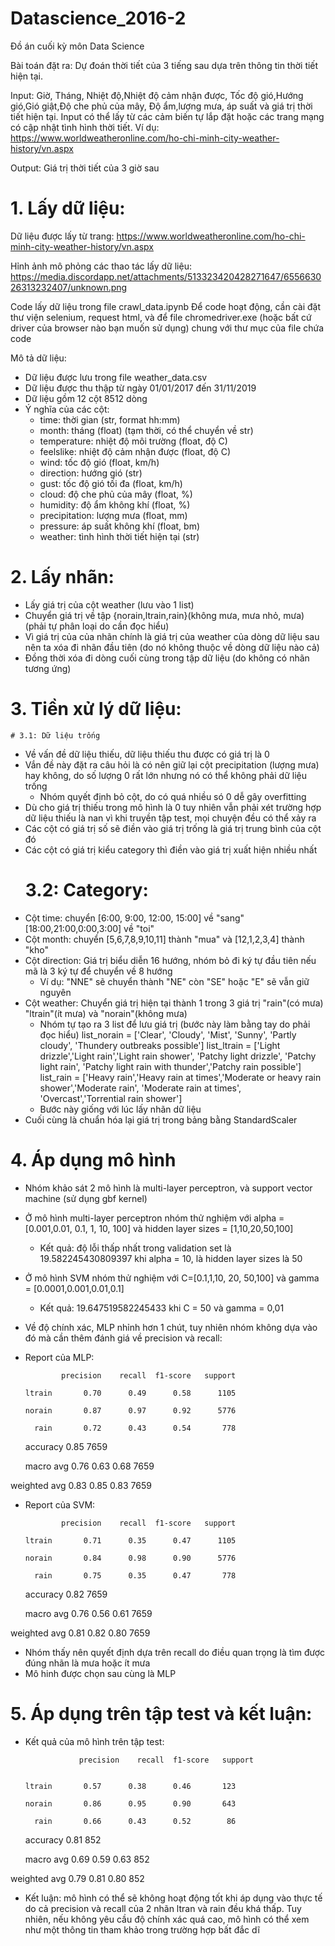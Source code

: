 # Datascience_2016-2
Đồ án cuối kỳ môn Data Science

Bài toán đặt ra: Dự đoán thời tiết của 3 tiếng sau dựa trên thông tin thời tiết hiện tại.

Input: Giờ, Tháng, Nhiệt độ,Nhiệt độ cảm nhận được, Tốc độ gió,Hướng gió,Gió giật,Độ che phủ của mây, Độ ẩm,lượng mưa, áp suất và giá trị thời tiết hiện tại. Input có thể lấy từ các cảm biến tự lắp đặt hoặc các trang mạng có cập nhật tình hình thời tiết. Ví dụ: https://www.worldweatheronline.com/ho-chi-minh-city-weather-history/vn.aspx

Output: Giá trị thời tiết của 3 giờ sau

# 1. Lấy dữ liệu:

Dữ liệu được lấy từ trang: https://www.worldweatheronline.com/ho-chi-minh-city-weather-history/vn.aspx

Hỉnh ảnh mô phỏng các thao tác lấy dữ liệu:
https://media.discordapp.net/attachments/513323420428271647/655663026313232407/unknown.png

Code lấy dữ liệu trong file crawl_data.ipynb
Để code hoạt động, cần cài đặt thư viện selenium, request html, và để file chromedriver.exe (hoặc bất cứ driver của browser nào bạn muốn sử dụng) chung với thư mục của file chứa code

Mô tả dữ liệu:
- Dữ liệu được lưu trong file weather_data.csv
- Dữ liệu được thu thập từ ngày 01/01/2017 đến 31/11/2019
- Dữ liệu gồm 12 cột 8512 dòng
- Ý nghĩa của các cột:
    - time: thời gian (str, format hh:mm)
    - month: tháng (float) (tạm thời, có thể chuyển về str)
    - temperature: nhiệt độ môi trường (float, độ C)
    - feelslike: nhiệt độ cảm nhận được (float, độ C)
    - wind: tốc độ gió (float, km/h)
    - direction: hướng gió (str)
    - gust: tốc độ gió tối đa (float, km/h)
    - cloud: độ che phủ của mây (float, %)
    - humidity: độ ẩm không khí (float, %)
    - precipitation: lượng mưa (float, mm)
    - pressure: áp suất không khí (float, bm)
    - weather: tình hình thời tiết hiện tại (str)   
# 2. Lấy nhãn:
- Lấy giá trị của cột weather (lưu vào 1 list)
- Chuyển giá trị về tập {norain,ltrain,rain}(không mưa, mưa nhỏ, mưa) (phải tự phân loại do cần đọc hiểu)
- Vì giá trị của của nhãn chính là giá trị của weather của dòng dữ liệu sau nên ta xóa đi nhãn đầu tiên (do nó không thuộc về dòng dữ liệu nào cả)
- Đồng thời xóa đi dòng cuối cùng trong tập dữ liệu (do không có nhãn tương ứng)
 
# 3. Tiền xử lý dữ liệu:
    # 3.1: Dữ liệu trống
    
- Về vấn đề dữ liệu thiếu, dữ liệu thiếu thu được có giá trị là 0
- Vắn đề này đặt ra câu hỏi là có nên giữ lại cột precipitation (lượng mưa) hay không, do số lượng 0 rất lớn nhưng nó có thể không phải dữ liệu trống
    - Nhóm quyết định bỏ cột, do có quá nhiều só 0 dễ gây overfitting 
- Dù cho giá trị thiếu trong mô hình là 0 tuy nhiên vẫn phải xét trường hợp dữ liệu thiếu là nan vì khi truyền tập test, mọi chuyện đều có thể xảy ra
- Các cột có giá trị số sẽ điền vào giá trị trống là giá trị trung bình của cột đó
- Các cột có giá trị kiểu category thì điền vào giá trị xuất hiện nhiều nhất
    # 3.2: Category:
- Cột time: chuyển [6:00, 9:00, 12:00, 15:00] về "sang" [18:00,21:00,0:00,3:00] về "toi"
- Cột month: chuyển [5,6,7,8,9,10,11] thành "mua" và [12,1,2,3,4] thành "kho"
- Cột direction: Giá trị biểu diễn 16 hướng, nhóm bỏ đi ký tự đầu tiên nếu mã là 3 ký tự để chuyển về 8 hướng 
    - Ví dụ: "NNE" sẽ chuyển thành "NE" còn "SE" hoặc "E" sẽ vẫn giữ nguyên
- Cột weather: Chuyển giá trị hiện tại thành 1 trong 3 giá trị "rain"(có mưa) "ltrain"(ít mưa) và "norain"(không mưa)
    - Nhóm tự tạo ra 3 list để lưu giá trị (bước này làm bằng tay do phải đọc hiểu)
        list_norain = ['Clear', 'Cloudy', 'Mist', 'Sunny', 'Partly cloudy', 'Thundery outbreaks possible']
        list_ltrain = ['Light drizzle','Light rain','Light rain shower', 'Patchy light drizzle', 'Patchy light rain', 'Patchy light rain with thunder','Patchy rain possible']
        list_rain = ['Heavy rain','Heavy rain at times','Moderate or heavy rain shower','Moderate rain', 'Moderate rain at times', 'Overcast','Torrential rain shower']
    - Bước này giống với lúc lấy nhãn dữ liệu
- Cuối cùng là chuẩn hóa lại giá trị trong bảng bằng StandardScaler
# 4. Áp dụng mô hình
- Nhóm khảo sát 2 mô hình là multi-layer perceptron, và support vector machine (sử dụng gbf kernel)
- Ở mô hình multi-layer perceptron nhóm thử nghiệm với alpha = [0.001,0.01, 0.1, 1, 10, 100] và hidden layer sizes = [1,10,20,50,100]
    - Kết quả: độ lỗi thấp nhất trong validation set là 19.582245430809397 khi alpha = 10, là hidden layer sizes là 50
- Ở mô hình SVM nhóm thử nghiệm với C=[0.1,1,10, 20, 50,100] và gamma  = [0.0001,0.001,0.01,0.1]
    - Kết quả: 19.647519582245433 khi C = 50 và gamma = 0,01
- Về độ chính xác, MLP nhỉnh hơn 1 chút, tuy nhiên nhóm không dựa vào đó mà cần thêm đánh giá về precision và recall:
- Report của MLP:

              precision    recall  f1-score   support

      ltrain       0.70      0.49      0.58      1105
      
      norain       0.87      0.97      0.92      5776
      
        rain       0.72      0.43      0.54       778


    accuracy                           0.85      7659
    
   macro avg       0.76      0.63      0.68      7659
   
weighted avg       0.83      0.85      0.83      7659

- Report của SVM:

              precision    recall  f1-score   support

      ltrain       0.71      0.35      0.47      1105
      
      norain       0.84      0.98      0.90      5776
      
        rain       0.75      0.35      0.47       778


    accuracy                           0.82      7659
    
   macro avg       0.76      0.56      0.61      7659
   
weighted avg       0.81      0.82      0.80      7659

- Nhóm thấy nên quyết định dựa trên recall do điều quan trọng là tìm được đúng nhãn là mưa hoặc ít mưa
- Mô hinh được chọn sau cùng là MLP

# 5. Áp dụng trên tập test và kết luận:
- Kết quả của mô hình trên tập test:
    
                  precision    recall  f1-score   support


      ltrain       0.57      0.38      0.46       123
      
      norain       0.86      0.95      0.90       643
      
        rain       0.66      0.43      0.52        86


    accuracy                           0.81       852
    
   macro avg       0.69      0.59      0.63       852
   
weighted avg       0.79      0.81      0.80       852

- Kết luận: mô hình có thể sẽ không hoạt động tốt khi áp dụng vào thực tế do cả precision và recall của 2 nhãn ltran và rain đều khá thấp. Tuy nhiên, nếu không yêu cầu độ chính xác quá cao, mô hình có thể xem như một thông tin tham khảo trong trường hợp bất đắc dĩ
